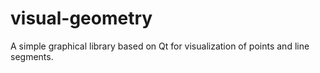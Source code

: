 # visual-geometry
A simple graphical library based on Qt for visualization of points and line segments.

